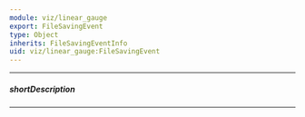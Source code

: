 ```yaml
---
module: viz/linear_gauge
export: FileSavingEvent
type: Object
inherits: FileSavingEventInfo
uid: viz/linear_gauge:FileSavingEvent
---
```

---
##### shortDescription
<!-- Description goes here -->

---
<!-- Description goes here -->